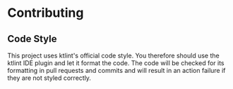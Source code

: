# Contributing

## Code Style

This project uses ktlint's official code style. You therefore should use the ktlint IDE plugin and let it format the
code. The code will be checked for its formatting in pull requests and commits and will result in an action failure if
they are not styled correctly.
